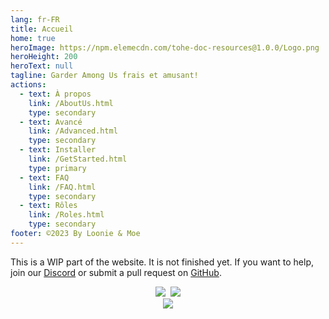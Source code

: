 ```yaml
---
lang: fr-FR
title: Accueil
home: true
heroImage: https://npm.elemecdn.com/tohe-doc-resources@1.0.0/Logo.png
heroHeight: 200
heroText: null
tagline: Garder Among Us frais et amusant!
actions:
  - text: À propos
    link: /AboutUs.html
    type: secondary
  - text: Avancé
    link: /Advanced.html
    type: secondary
  - text: Installer
    link: /GetStarted.html
    type: primary
  -	text: FAQ
    link: /FAQ.html
    type: secondary
  - text: Rôles
    link: /Roles.html
    type: secondary
footer: ©2023 By Loonie & Moe
---
```


This is a WIP part of the website. It is not finished yet. If you want to help, join our [Discord](https://discord.gg/tohe) or submit a pull request on [GitHub](https://github.com/Loonie-Toons/TOHE-Restored).

<p align="center">
<a href="https://discord.gg/tohe" target="_blank"><img src="https://img.shields.io/badge/Discord%20-%231DA1F2.svg?&style=for-the-badge&logo=discord&logoColor=white&color=5662f6"/></a>&nbsp;
<a href="https://github.com/Loonie-Toons/TOHE-Restored" target="_blank"><img src="https://img.shields.io/badge/Github%20-%231DA1F2.svg?&style=for-the-badge&logo=github&logoColor=white&color=181717"/></a><br>
<a href="https://www.patreon.com/TOHR" target="_blank"><img src="https://img.shields.io/endpoint.svg?url=https%3A%2F%2Fshieldsio-patreon.vercel.app%2Fapi%3Fusername%3DTOHR%26type%3Dpatrons&style=for-the-badge"/></a>
</p>